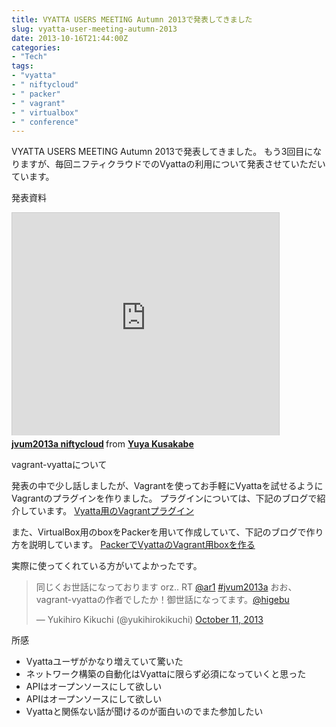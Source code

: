 ```yaml
---
title: VYATTA USERS MEETING Autumn 2013で発表してきました
slug: vyatta-user-meeting-autumn-2013
date: 2013-10-16T21:44:00Z
categories: 
- "Tech"
tags: 
- "vyatta"
- " niftycloud"
- " packer"
- " vagrant"
- " virtualbox"
- " conference"
---
```



VYATTA USERS MEETING Autumn 2013で発表してきました。
もう3回目になりますが、毎回ニフティクラウドでのVyattaの利用について発表させていただいています。

発表資料

<iframe src="https://www.slideshare.net/slideshow/embed_code/27115978" width="427" height="356" frameborder="0" marginwidth="0" marginheight="0" scrolling="no" style="border:1px solid #CCC;border-width:1px 1px 0;margin-bottom:5px" allowfullscreen> </iframe> <div style="margin-bottom:5px"> <strong> <a href="https://www.slideshare.net/higebu/jvum2013a-niftycloud" title="jvum2013a niftycloud" target="_blank">jvum2013a niftycloud</a> </strong> from <strong><a href="https://www.slideshare.net/higebu" target="_blank">Yuya Kusakabe</a></strong> </div>

vagrant-vyattaについて

発表の中で少し話しましたが、Vagrantを使ってお手軽にVyattaを試せるようにVagrantのプラグインを作りました。
プラグインについては、下記のブログで紹介しています。
[Vyatta用のVagrantプラグイン](https://www.higebu.com/archives/697/)

また、VirtualBox用のboxをPackerを用いて作成していて、下記のブログで作り方を説明しています。
[PackerでVyattaのVagrant用boxを作る](https://www.higebu.com/archives/685/)

実際に使ってくれている方がいてよかったです。

<blockquote class="twitter-tweet"><p>同じくお世話になっております orz.. RT <a href="https://twitter.com/ar1">@ar1</a> <a href="https://twitter.com/search?q=%23jvum2013a&amp;src=hash">#jvum2013a</a> おお、vagrant-vyattaの作者でしたか！御世話になってます。<a href="https://twitter.com/higebu">@higebu</a></p>&mdash; Yukihiro Kikuchi (@yukihirokikuchi) <a href="https://twitter.com/yukihirokikuchi/statuses/388555432731492353">October 11, 2013</a></blockquote>
<script async src="//platform.twitter.com/widgets.js" charset="utf-8"></script>

所感

* Vyattaユーザがかなり増えていて驚いた
* ネットワーク構築の自動化はVyattaに限らず必須になっていくと思った
* APIはオープンソースにして欲しい
* APIはオープンソースにして欲しい
* Vyattaと関係ない話が聞けるのが面白いのでまた参加したい
